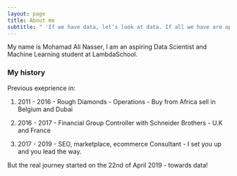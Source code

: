 ```yaml
---
layout: page
title: About me
subtitle: " 'If we have data, let’s look at data. If all we have are opinions, let’s go with mine.' "
---
```


My name is Mohamad Ali Nasser, I am an aspiring Data Scientist and Machine Learning student at LambdaSchool.

### My history

Previous exeprience in:

1) 2011 - 2016 - Rough Diamonds - Operations - Buy from Africa sell in Belgium and Dubai

2) 2016 - 2017 - Financial Group Controller with Schneider Brothers - U.K and France

3) 2017 - 2019 - SEO, marketplace, ecommerce Consultant - I set you up and you lead the way.

But the real journey started on the 22nd of April 2019 - towards data!
